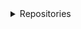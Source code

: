 <details>
  <summary>Repositories</summary>
  <br>
    
[![https://github.com/se7en5h6/awesome-java](https://github-readme-stats.vercel.app/api/pin/?username=se7en5h6&repo=awesome-java)](https://github.com/se7en5h6/awesome-java)

[![https://github.com/se7en5h6/java-design-patterns](https://github-readme-stats.vercel.app/api/pin/?username=se7en5h6&repo=java-design-patterns)](https://github.com/se7en5h6/java-design-patterns)

[![https://github.com/se7en5h6/spring-data-jpa-audit-and-version-example](https://github-readme-stats.vercel.app/api/pin/?username=se7en5h6&repo=spring-data-jpa-audit-and-version-example)](https://github.com/se7en5h6/spring-data-jpa-audit-and-version-example)    
  
[![https://github.com/se7en5h6/JSqlParser](https://github-readme-stats.vercel.app/api/pin/?username=se7en5h6&repo=JSqlParser)](  https://github.com/se7en5h6/JSqlParser)
  

  
  [![https://github.com/se7en5h6/awesome-java](https://github-readme-stats.vercel.app/api/pin/?username=se7en5h6&repo=awesome-java)](https://github.com/se7en5h6/awesome-java)


  
[![https://github.com/se7en5h6/free-for-dev](https://github-readme-stats.vercel.app/api/pin/?username=se7en5h6&repo=free-for-dev)](https://github.com/se7en5h6/free-for-dev)

[![https://github.com/se7en5h6/learn-istio](https://github-readme-stats.vercel.app/api/pin/?username=se7en5h6&repo=learn-istio)](https://github.com/se7en5h6/learn-istio)  
  
</details>
